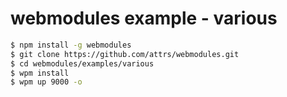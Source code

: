 # webmodules example - various

```sh
$ npm install -g webmodules
$ git clone https://github.com/attrs/webmodules.git
$ cd webmodules/examples/various
$ wpm install
$ wpm up 9000 -o
```

